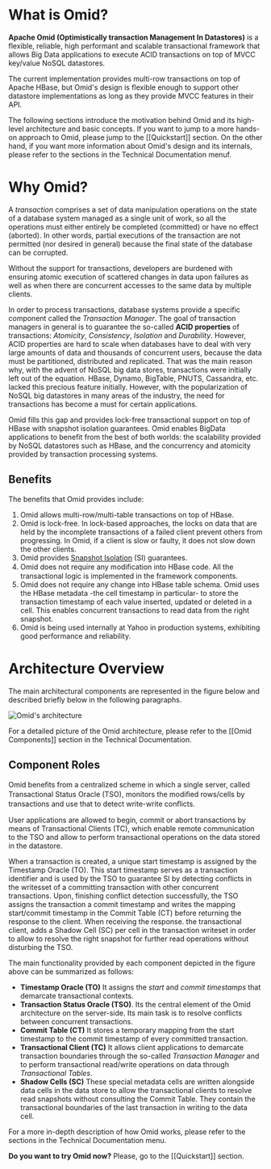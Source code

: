 # What is Omid?

**Apache Omid (Optimistically transaction Management In Datastores)** is a flexible, reliable, high performant
and scalable transactional framework that allows Big Data applications to execute ACID transactions on top of 
MVCC key/value NoSQL datastores.

The current implementation provides multi-row transactions on top of Apache HBase, but Omid's design is 
flexible enough to support other datastore implementations as long as they provide MVCC features in their API.

The following sections introduce the motivation behind Omid and its high-level architecture and 
basic concepts. If you want to jump to a more hands-on approach to Omid, please jump to the [[Quickstart]] section. 
On the other hand, if you want more information about Omid's design and its internals, please refer to the 
sections in the Technical Documentation menuf.

# Why Omid?

A *transaction* comprises a set of data manipulation operations on the state of a database system managed as a single 
unit of work, so all the operations must either entirely be completed (committed) or have no effect (aborted). In other 
words, partial executions of the transaction are not permitted (nor desired in general) because the final state of the 
database can be corrupted.

Without the support for transactions, developers are burdened with ensuring atomic execution of scattered changes in 
data upon failures as well as when there are concurrent accesses to the same data by multiple clients.

In order to process transactions, database systems provide a specific component called the *Transaction Manager*. 
The goal of transaction managers in general is to guarantee the so-called **ACID properties** of transactions: 
*Atomicity*, *Consistency*, *Isolation* and *Durability*. However, ACID properties are hard to scale when databases
have to deal with very large amounts of data and thousands of concurrent users, because the data must be partitioned, 
distributed and replicated. That was the main reason why, with the advent of NoSQL big data stores, transactions were
initially left out of the equation. HBase, Dynamo, BigTable, PNUTS, Cassandra, etc. lacked this precious feature 
initially. However, with the popularization of NoSQL big datastores in many areas of the industry, the need for 
transactions has become a must for certain applications.

Omid fills this gap and provides lock-free transactional support on top of HBase with snapshot isolation guarantees.
Omid enables BigData applications to benefit from the best of both worlds: the scalability provided by NoSQL 
datastores such as HBase, and the concurrency and atomicity provided by transaction processing systems.

## Benefits

The benefits that Omid provides include:

1. Omid allows multi-row/multi-table transactions on top of HBase.
2. Omid is lock-free. In lock-based approaches, the locks on data that are held by the incomplete transactions of 
a failed client prevent others from progressing. In Omid, if a client is slow or faulty, it does not slow down the 
other clients.
3. Omid provides [Snapshot Isolation](basic-concepts.html#Snapshot_Isolation) (SI) guarantees.
4. Omid does not require any modiﬁcation into HBase code. All the transactional logic is implemented in the framework
components.
5. Omid does not require any change into HBase table schema. Omid uses the HBase metadata -the cell timestamp in 
particular- to store the transaction timestamp of each value inserted, updated or deleted in a cell. This enables 
concurrent transactions to read data from the right snapshot.
6. Omid is being used internally at Yahoo in production systems, exhibiting good performance and reliability.

# Architecture Overview

The main architectural components are represented in the figure below and described briefly below in the following
paragraphs.

![Omid's architecture](images/architecture.png)

For a detailed picture of the Omid architecture, please refer to the [[Omid Components]] section in the Technical Documentation.

## Component Roles

Omid beneﬁts from a centralized scheme in which a single server, called Transactional Status Oracle (TSO), monitors the
modiﬁed rows/cells by transactions and use that to detect write-write conﬂicts. 

User applications are allowed to begin, commit or abort transactions by means of Transactional Clients (TC), which 
enable remote communication to the TSO and allow to perform transactional operations on the data stored in the datastore.

When a transaction is created, a unique start timestamp is assigned by the Timestamp Oracle (TO). This start timestamp
serves as a transaction identifier and is used by the TSO to guarantee SI by detecting conflicts in the writesset of 
a committing transaction with other concurrent transactions. Upon, finishing conflict detection successfully, the 
TSO assigns the transaction a commit timestamp and writes the mapping start/commit timestamp in the Commit Table (CT)
before returning the response to the client. When receiving the response. the transactional client, adds a Shadow 
Cell (SC) per cell in the transaction writeset in order to allow to resolve the right snapshot for further read 
operations without disturbing the TSO.

The main functionality provided by each component depicted in the figure above can be summarized as follows:

* **Timestamp Oracle (TO)** It assigns the _start_ and _commit timestamps_ that demarcate transactional contexts.
* **Transaction Status Oracle (TSO)**. Its the central element of the Omid architecture on the server-side. Its main
task is to resolve conflicts between concurrent transactions.
* **Commit Table (CT)** It stores a temporary mapping from the start timestamp to the commit timestamp of every 
committed transaction.
* **Transactional Client (TC)** It allows client applications to demarcate transaction boundaries through the so-called
_Transaction Manager_ and to perform transactional read/write operations on data through _Transactional Tables_.
* **Shadow Cells (SC)** These special metadata cells are written alongside data cells in the data store to allow the
transactional clients to resolve read snapshots without consulting the Commit Table. They contain the transactional 
boundaries of the last transaction in writing to the data cell.

For a more in-depth description of how Omid works, please refer to the sections in the Technical Documentation menu.

**Do you want to try Omid now?** Please, go to the [[Quickstart]] section.
